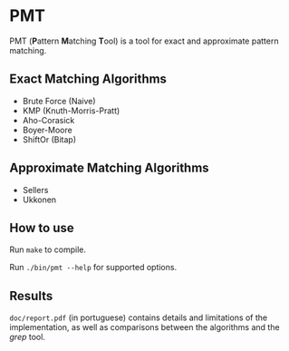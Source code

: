 # PMT

PMT (**P**attern **M**atching **T**ool) is a tool for exact and approximate pattern matching.

## Exact Matching Algorithms
- Brute Force (Naive)
- KMP (Knuth-Morris-Pratt)
- Aho-Corasick
- Boyer-Moore
- ShiftOr (Bitap)

## Approximate Matching Algorithms
- Sellers
- Ukkonen

## How to use
Run `make` to compile.

Run `./bin/pmt --help` for supported options.

## Results
`doc/report.pdf` (in portuguese) contains details and limitations of the implementation, as well as comparisons between the algorithms and the _grep_ tool.
